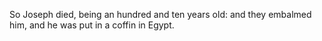So Joseph died, being an hundred and ten years old: and they embalmed him, and he was put in a coffin in Egypt.
